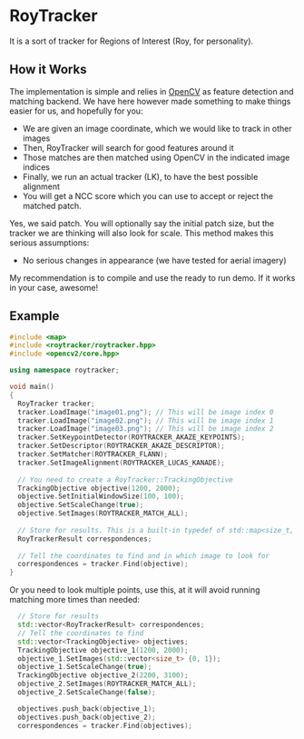 # RoyTracker

It is a sort of tracker for Regions of Interest (Roy, for personality).

## How it Works

The implementation is simple and relies in [OpenCV](http://opencv.org/) as feature detection and matching backend. We have here however made something to make things easier for us, and hopefully for you:

- We are given an image coordinate, which we would like to track in other images
- Then, RoyTracker will search for good features around it
- Those matches are then matched using OpenCV in the indicated image indices
- Finally, we run an actual tracker (LK), to have the best possible alignment
- You will get a NCC score which you can use to accept or reject the matched patch.

Yes, we said patch. You will optionally say the initial patch size, but the tracker we are thinking will also look for scale. This method makes this serious assumptions:

- No serious changes in appearance (we have tested for aerial imagery)

My recommendation is to compile and use the ready to run demo. If it works in your case, awesome!

## Example

```c++
#include <map>
#include <roytracker/roytracker.hpp>
#include <opencv2/core.hpp>

using namespace roytracker;

void main() 
{
  RoyTracker tracker;
  tracker.LoadImage("image01.png"); // This will be image index 0
  tracker.LoadImage("image02.png"); // This will be image index 1
  tracker.LoadImage("image03.png"); // This will be image index 2
  tracker.SetKeypointDetector(ROYTRACKER_AKAZE_KEYPOINTS);
  tracker.SetDescriptor(ROYTRACKER_AKAZE_DESCRIPTOR);
  tracker.SetMatcher(ROYTRACKER_FLANN);
  tracker.SetImageAlignment(ROYTRACKER_LUCAS_KANADE);
  
  // You need to create a RoyTracker::TrackingObjective
  TrackingObjective objective(1200, 2000);
  objective.SetInitialWindowSize(100, 100);
  objective.SetScaleChange(true);
  objective.SetImages(ROYTRACKER_MATCH_ALL);
  
  // Store for results. This is a built-in typedef of std::map<size_t, cv::Point2d>>
  RoyTrackerResult correspondences;
  
  // Tell the coordinates to find and in which image to look for
  correspondences = tracker.Find(objective);
}

```

Or you need to look multiple points, use this, at it will avoid running matching more times than needed:

```c++
  // Store for results
  std::vector<RoyTrackerResult> correspondences;
  // Tell the coordinates to find
  std::vector<TrackingObjective> objectives;
  TrackingObjective objective_1(1200, 2000);
  objective_1.SetImages(std::vector<size_t> {0, 1});
  objective_1.SetScaleChange(true);
  TrackingObjective objective_2(2200, 3100);
  objective_2.SetImages(ROYTRACKER_MATCH_ALL);
  objective_2.SetScaleChange(false);

  objectives.push_back(objective_1);
  objectives.push_back(objective_2);
  correspondences = tracker.Find(objectives);
```

